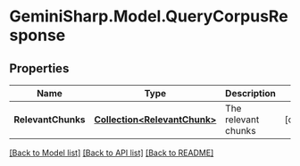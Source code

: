 # GeminiSharp.Model.QueryCorpusResponse

## Properties

Name | Type | Description | Notes
------------ | ------------- | ------------- | -------------
**RelevantChunks** | [**Collection&lt;RelevantChunk&gt;**](RelevantChunk.md) | The relevant chunks | [optional] 

[[Back to Model list]](../README.md#documentation-for-models) [[Back to API list]](../README.md#documentation-for-api-endpoints) [[Back to README]](../README.md)

